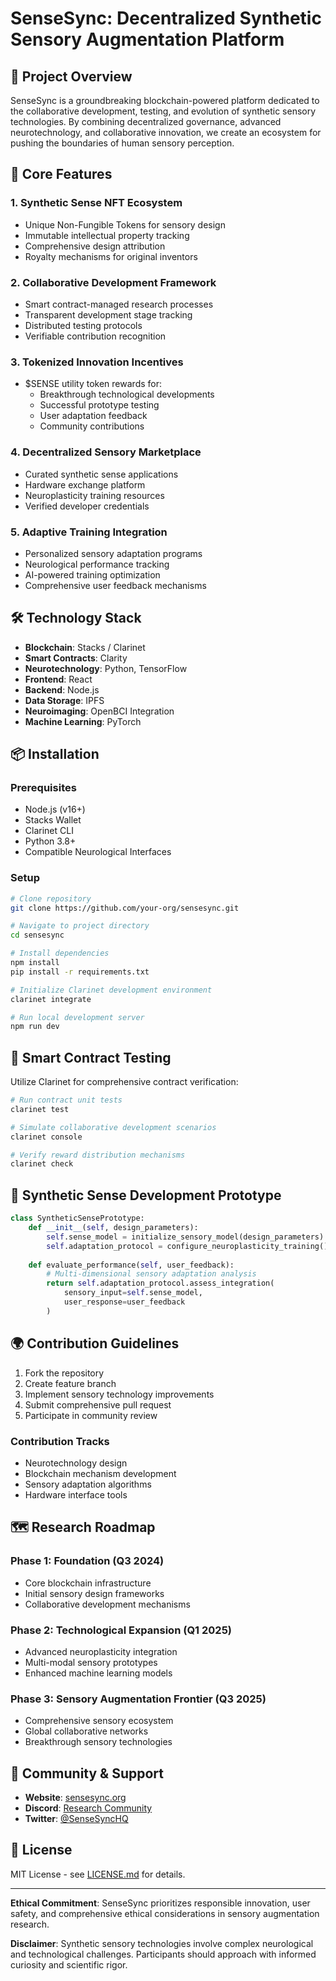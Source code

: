 # SenseSync: Decentralized Synthetic Sensory Augmentation Platform

## 🧠 Project Overview

SenseSync is a groundbreaking blockchain-powered platform dedicated to the collaborative development, testing, and evolution of synthetic sensory technologies. By combining decentralized governance, advanced neurotechnology, and collaborative innovation, we create an ecosystem for pushing the boundaries of human sensory perception.

## 🚀 Core Features

### 1. Synthetic Sense NFT Ecosystem
- Unique Non-Fungible Tokens for sensory design
- Immutable intellectual property tracking
- Comprehensive design attribution
- Royalty mechanisms for original inventors

### 2. Collaborative Development Framework
- Smart contract-managed research processes
- Transparent development stage tracking
- Distributed testing protocols
- Verifiable contribution recognition

### 3. Tokenized Innovation Incentives
- $SENSE utility token rewards for:
    - Breakthrough technological developments
    - Successful prototype testing
    - User adaptation feedback
    - Community contributions

### 4. Decentralized Sensory Marketplace
- Curated synthetic sense applications
- Hardware exchange platform
- Neuroplasticity training resources
- Verified developer credentials

### 5. Adaptive Training Integration
- Personalized sensory adaptation programs
- Neurological performance tracking
- AI-powered training optimization
- Comprehensive user feedback mechanisms

## 🛠 Technology Stack

- **Blockchain**: Stacks / Clarinet
- **Smart Contracts**: Clarity
- **Neurotechnology**: Python, TensorFlow
- **Frontend**: React
- **Backend**: Node.js
- **Data Storage**: IPFS
- **Neuroimaging**: OpenBCI Integration
- **Machine Learning**: PyTorch

## 📦 Installation

### Prerequisites
- Node.js (v16+)
- Stacks Wallet
- Clarinet CLI
- Python 3.8+
- Compatible Neurological Interfaces

### Setup
```bash
# Clone repository
git clone https://github.com/your-org/sensesync.git

# Navigate to project directory
cd sensesync

# Install dependencies
npm install
pip install -r requirements.txt

# Initialize Clarinet development environment
clarinet integrate

# Run local development server
npm run dev
```

## 🧪 Smart Contract Testing

Utilize Clarinet for comprehensive contract verification:

```bash
# Run contract unit tests
clarinet test

# Simulate collaborative development scenarios
clarinet console

# Verify reward distribution mechanisms
clarinet check
```

## 🔬 Synthetic Sense Development Prototype

```python
class SyntheticSensePrototype:
    def __init__(self, design_parameters):
        self.sense_model = initialize_sensory_model(design_parameters)
        self.adaptation_protocol = configure_neuroplasticity_training()
    
    def evaluate_performance(self, user_feedback):
        # Multi-dimensional sensory adaptation analysis
        return self.adaptation_protocol.assess_integration(
            sensory_input=self.sense_model,
            user_response=user_feedback
        )
```

## 🌍 Contribution Guidelines

1. Fork the repository
2. Create feature branch
3. Implement sensory technology improvements
4. Submit comprehensive pull request
5. Participate in community review

### Contribution Tracks
- Neurotechnology design
- Blockchain mechanism development
- Sensory adaptation algorithms
- Hardware interface tools

## 🗺️ Research Roadmap

### Phase 1: Foundation (Q3 2024)
- Core blockchain infrastructure
- Initial sensory design frameworks
- Collaborative development mechanisms

### Phase 2: Technological Expansion (Q1 2025)
- Advanced neuroplasticity integration
- Multi-modal sensory prototypes
- Enhanced machine learning models

### Phase 3: Sensory Augmentation Frontier (Q3 2025)
- Comprehensive sensory ecosystem
- Global collaborative networks
- Breakthrough sensory technologies

## 📡 Community & Support

- **Website**: [sensesync.org](https://sensesync.org)
- **Discord**: [Research Community](https://discord.gg/sensesync)
- **Twitter**: [@SenseSyncHQ](https://twitter.com/sensesync)

## 📄 License

MIT License - see [LICENSE.md](LICENSE.md) for details.

---

**Ethical Commitment**: SenseSync prioritizes responsible innovation, user safety, and comprehensive ethical considerations in sensory augmentation research.

**Disclaimer**: Synthetic sensory technologies involve complex neurological and technological challenges. Participants should approach with informed curiosity and scientific rigor.
